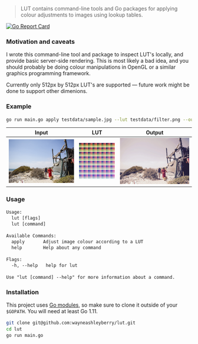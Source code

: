 > LUT contains command-line tools and Go packages for applying colour adjustments to images using lookup tables.

[![Go Report Card](https://goreportcard.com/badge/github.com/wayneashleyberry/lut)](https://goreportcard.com/report/github.com/wayneashleyberry/lut)

### Motivation and caveats

I wrote this command-line tool and package to inspect LUT's locally, and provide basic server-side rendering. This is most likely a bad idea, and you should probably be doing colour manipulations in OpenGL or a similar graphics programming framework.

Currently only 512px by 512px LUT's are supported — future work might be done to support other dimenions.

### Example

```sh
go run main.go apply testdata/sample.jpg --lut testdata/filter.png --out testdata/output.jpg
```

| Input                                                                                                     | LUT                                                                                                  | Output                                                                                           |
| --------------------------------------------------------------------------------------------------------- | ---------------------------------------------------------------------------------------------------- | ------------------------------------------------------------------------------------------------ |
| ![an unfiltered image](https://raw.githubusercontent.com/wayneashleyberry/lut/master/testdata/sample.jpg) | ![a lookup table](https://raw.githubusercontent.com/wayneashleyberry/lut/master/testdata/filter.png) | ![the result](https://raw.githubusercontent.com/wayneashleyberry/lut/master/testdata/output.jpg) |

### Usage

```
Usage:
  lut [flags]
  lut [command]

Available Commands:
  apply       Adjust image colour according to a LUT
  help        Help about any command

Flags:
  -h, --help   help for lut

Use "lut [command] --help" for more information about a command.
```

### Installation

This project uses [Go modules](https://blog.golang.org/modules2019), so make sure to clone it outside of your `$GOPATH`. You will need at least Go 1.11.

```sh
git clone git@github.com:wayneashleyberry/lut.git
cd lut
go run main.go
```
